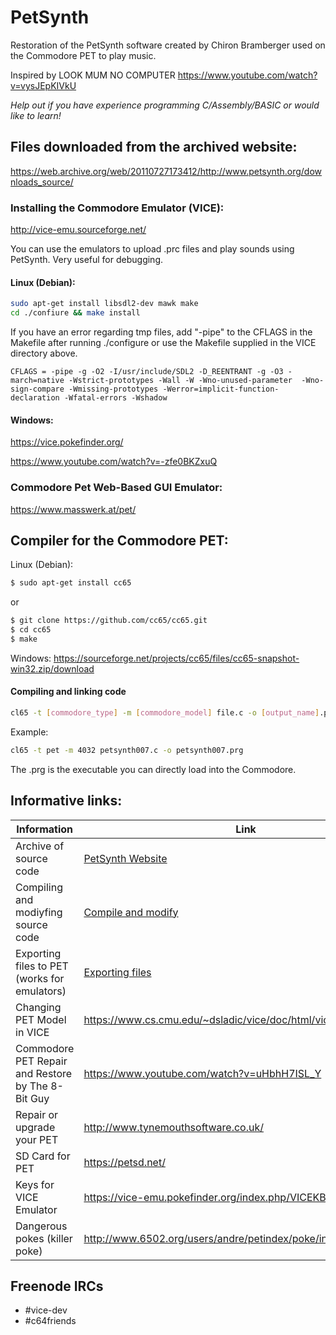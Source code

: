 # PetSynth
Restoration of the PetSynth software created by Chiron Bramberger used on the Commodore PET to play music.

Inspired by LOOK MUM NO COMPUTER https://www.youtube.com/watch?v=vysJEpKIVkU

*Help out if you have experience programming C/Assembly/BASIC or would like to learn!*

## Files downloaded from the archived website:
https://web.archive.org/web/20110727173412/http://www.petsynth.org/downloads_source/


### Installing the Commodore Emulator (VICE):
http://vice-emu.sourceforge.net/

You can use the emulators to upload .prc files and play sounds using PetSynth. Very useful for debugging.

#### Linux (Debian):
```sh
sudo apt-get install libsdl2-dev mawk make
cd ./confiure && make install
```
If you have an error regarding tmp files, add "-pipe" to the CFLAGS in the Makefile after running ./configure or use the Makefile supplied in the VICE directory above.
```
CFLAGS = -pipe -g -O2 -I/usr/include/SDL2 -D_REENTRANT -g -O3 -march=native -Wstrict-prototypes -Wall -W -Wno-unused-parameter  -Wno-sign-compare -Wmissing-prototypes -Werror=implicit-function-declaration -Wfatal-errors -Wshadow
```
#### Windows:
https://vice.pokefinder.org/

https://www.youtube.com/watch?v=-zfe0BKZxuQ


### Commodore Pet Web-Based GUI Emulator:
https://www.masswerk.at/pet/

## Compiler for the Commodore PET:
Linux (Debian):
```sh
$ sudo apt-get install cc65
```
or
```sh
$ git clone https://github.com/cc65/cc65.git
$ cd cc65
$ make
```
Windows:
https://sourceforge.net/projects/cc65/files/cc65-snapshot-win32.zip/download

#### Compiling and linking code
```sh
cl65 -t [commodore_type] -m [commodore_model] file.c -o [output_name].prg
```
Example:
```sh
cl65 -t pet -m 4032 petsynth007.c -o petsynth007.prg
```
The .prg is the executable you can directly load into the Commodore.

## Informative links:
| Information | Link |
|------|------|
| Archive of source code | [PetSynth Website](https://web.archive.org/web/20110727172426/http://www.petsynth.org/) |
| Compiling and modiyfing source code | [Compile and modify](https://web.archive.org/web/20121014022810/http://www.petsynth.org/support/compiling_and_modifying_the.html) |
| Exporting files to PET (works for emulators) | [Exporting files](https://web.archive.org/web/20120313025210/http://www.petsynth.org/support/getting_files_out_of_your_p.html) |
| Changing PET Model in VICE | https://www.cs.cmu.edu/~dsladic/vice/doc/html/vice_7.html#SEC98 |
| Commodore PET Repair and Restore by The 8-Bit Guy | https://www.youtube.com/watch?v=uHbhH7ISL_Y |
| Repair or upgrade your PET | http://www.tynemouthsoftware.co.uk/ |
| SD Card for PET | https://petsd.net/ |
| Keys for VICE Emulator | https://vice-emu.pokefinder.org/index.php/VICEKB |
| Dangerous pokes (killer poke) | http://www.6502.org/users/andre/petindex/poke/index.html |


## Freenode IRCs
- #vice-dev
- #c64friends
